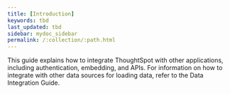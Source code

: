 ```yaml
---
title: [Introduction]
keywords: tbd
last_updated: tbd
sidebar: mydoc_sidebar
permalink: /:collection/:path.html
---
```

This guide explains how to integrate ThoughtSpot with other applications, including authentication, embedding, and APIs. For information on how to integrate with other data sources for loading data, refer to the Data Integration Guide.
